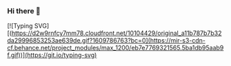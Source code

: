 ### Hi there 👋
[![Typing SVG][(https://d2w9rnfcy7mm78.cloudfront.net/10104429/original_a11b787b7b32da29996853253ae639de.gif?1609786763?bc=0](https://mir-s3-cdn-cf.behance.net/project_modules/max_1200/eb7e7769321565.5ba1db95aab9f.gif))](https://git.io/typing-svg)
